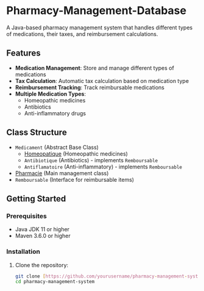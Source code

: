 # Pharmacy-Management-Database
A Java-based pharmacy management system that handles different types of medications, their taxes, and reimbursement calculations.

## Features

- **Medication Management**: Store and manage different types of medications
- **Tax Calculation**: Automatic tax calculation based on medication type
- **Reimbursement Tracking**: Track reimbursable medications
- **Multiple Medication Types**:
  - Homeopathic medicines
  - Antibiotics
  - Anti-inflammatory drugs

## Class Structure

- `Medicament` (Abstract Base Class)
  - [Homeopatique](cci:2://file:///home/slime/old%20slime/NetBeansProjects/pharmacie%20%281%29/src/main/java/com/mycompany/pharmacie/Homeopatique.java:10:0-35:1) (Homeopathic medicines)
  - `Antibiotique` (Antibiotics) - implements `Remboursable`
  - `Antiflamatoire` (Anti-inflammatory) - implements `Remboursable`
- [Pharmacie](cci:2://file:///home/slime/old%20slime/NetBeansProjects/pharmacie%20%281%29/src/main/java/com/mycompany/pharmacie/Pharmacie.java:1:0-22:2) (Main management class)
- `Remboursable` (Interface for reimbursable items)

## Getting Started

### Prerequisites

- Java JDK 11 or higher
- Maven 3.6.0 or higher

### Installation

1. Clone the repository:
   ```bash
   git clone [https://github.com/yourusername/pharmacy-management-system.git](https://github.com/yourusername/pharmacy-management-system.git)
   cd pharmacy-management-system
